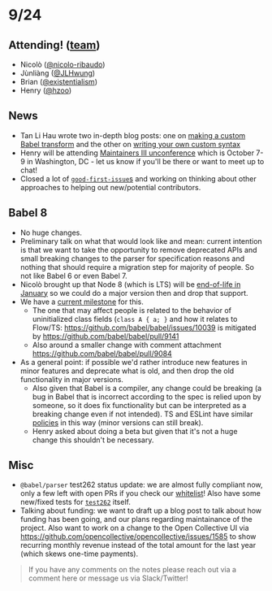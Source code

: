 # 9/24

## Attending! ([team](https://babeljs.io/team))

- Nicolò ([@nicolo-ribaudo](https://github.com/nicolo-ribaudo))
- Jùnliàng ([@JLHwung](https://github.com/JLHwung))
- Brian ([@existentialism](https://github.com/existentialism))
- Henry ([@hzoo](https://github.com/hzoo))

## News
- Tan Li Hau wrote two in-depth blog posts: one on [making a custom Babel transform](https://lihautan.com/step-by-step-guide-for-writing-a-babel-transformation/) and the other on [writing your own custom syntax](https://lihautan.com/creating-custom-javascript-syntax-with-babel/)
- Henry will be attending [Maintainers III unconference](http://themaintainers.org/miii) which is October 7-9 in Washington, DC - let us know if you'll be there or want to meet up to chat!
- Closed a lot of [`good-first-issue`s](https://github.com/babel/babel/issues?q=label%3Aclaimed+is%3Aclosed) and working on thinking about other approaches to helping out new/potential contributors.

## Babel 8 

- No huge changes.
- Preliminary talk on what that would look like and mean: current intention is that we want to take the opportunity to remove deprecated APIs and small breaking changes to the parser for specification reasons and nothing that should require a migration step for majority of people. So not like Babel 6 or even Babel 7.
- Nicolò brought up that Node 8 (which is LTS) will be [end-of-life in January](https://github.com/nodejs/Release#release-schedule) so we could do a major version then and drop that support.
- We have a [current milestone](https://github.com/babel/babel/milestone/16) for this.
  - The one that may affect people is related to the behavior of uninitialized class fields (`class A { a; }` and how it relates to Flow/TS: https://github.com/babel/babel/issues/10039 is mitigated by https://github.com/babel/babel/pull/9141
  - Also around a smaller change with comment attachment https://github.com/babel/babel/pull/9084
- As a general point: if possible we'd rather introduce new features in minor features and deprecate what is old, and then drop the old functionality in major versions.
  - Also given that Babel is a compiler, any change could be breaking (a bug in Babel that is incorrect according to the spec is relied upon by someone, so it does fix functionality but can be interpreted as a breaking change even if not intended). TS and ESLint have similar [policies](https://github.com/eslint/eslint#semantic-versioning-policy) in this way (minor versions can still break).
  - Henry asked about doing a beta but given that it's not a huge change this shouldn't be necessary.

## Misc

- `@babel/parser` test262 status update: we are almost fully compliant now, only a few left with open PRs if you check our [whitelist](https://github.com/babel/babel/blob/master/scripts/tests/test262/test262_whitelist.txt)! Also have some new/fixed tests for [`test262`](https://github.com/tc39/test262) itself.
- Talking about funding: we want to draft up a blog post to talk about how funding has been going, and our plans regarding maintainance of the project. Also want to work on a change to the Open Collective UI via https://github.com/opencollective/opencollective/issues/1585 to show recurring monthly revenue instead of the total amount for the last year (which skews one-time payments).

> If you have any comments on the notes please reach out via a comment here or message us via Slack/Twitter!
